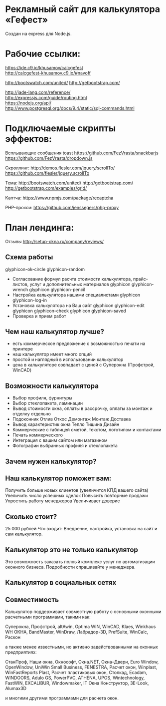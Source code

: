 Рекламный сайт для калькулятора «Гефест»
========================================

Создан на express для Node.js.




Рабочие ссылки:
===============

https://ide.c9.io/khusamov/calcgefest  
http://calcgefest-khusamov.c9.io/#navoff  

http://bootswatch.com/united/
http://getbootstrap.com/

http://jade-lang.com/reference/  
http://expressjs.com/guide/routing.html  
https://nodejs.org/api/  
http://www.postgresql.org/docs/9.4/static/sql-commands.html

Подключаемые скрипты эффектов:
==============================

Всплывающие сообщения toast
https://github.com/FezVrasta/snackbarjs
https://github.com/FezVrasta/dropdown.js

Скроллинг:
http://demos.flesler.com/jquery/scrollTo/
https://github.com/flesler/jquery.scrollTo

Тема:
http://bootswatch.com/united/
http://getbootstrap.com/
http://getbootstrap.com/examples/grid/

Каптча:
https://www.npmjs.com/package/recaptcha

PHP-прокси:
https://github.com/jenssegers/php-proxy

План лендинга:
===============

Отзывы http://setup-okna.ru/company/reviews/

## Схема работы
glyphicon-ok-circle
glyphicon-random
- Согласование формул расчта стоимости калькулятора, прайс-листов, услуг и дополнительных материалов
glyphicon glyphicon-wrench
glyphicon glyphicon-pencil
- Настройка калькулятора нашими специалистами
glyphicon glyphicon-log-in
- Установка калькулятора на Ваш сайт
glyphicon glyphicon-edit
glyphicon glyphicon-check
glyphicon glyphicon-saved
- Проверка и прием работ

## Чем наш калькулятор лучше?
- есть коммерческое предложение с возможностью печати на принтере
- наш калькулятор имеет много опций
- простой и наглядный в использовании калькулятор
- цена в калькуляторе совпадает с ценой с Суперокна (Профстрой, WinCAD)
 
## Возможности калькулятора
- Выбор профиля, фурнитуры
- Выбор стеклопакета, ламинации
- Вывод стоимости окна, оплаты в рассрочку, оплаты за монтаж и отделку отдельно
- Подоконник Отлив Откос Демонтаж Монтаж Доставка
- Вывод характеристик окна Тепло Тишина Дизайн
- Коммерческие с таблицей сметой, текстом, логотипом и контактами
- Печать коммерческого 
- Интеграция с вашим сайтом или магазином
- Фотографии выбранных профиля и стеклопакета

## Зачем нужен калькулятор?
## Наш калькулятор поможет вам:
Получить больше новых клиентов (увеличится КПД вашего сайта)
Увеличить число успешных сделок
Повысить повторные продажи
Упростить работу менеджеров
Увеличивает доверие

## Сколько стоит?
25 000 рублей
Что входит: Внедрение, настройка, установка на сайт и сам калькулятор.

## Калькулятор это не только калькулятор
Это возможность заказать полный комплекс услуг по автоматизации оконного бизнеса.
Подробности спрашивайте у менеджера.


## Калькулятор в социальных сетях



## Совместимость
Калькулятор поддерживает совместную работу с основными оконными расчетными 
программами, такими как:

Суперокна, Профстрой, altAwin, Optima WIN, WinCAD, Klaes, Winkhaus WH ОКНА, BandMaster, 
WinDraw, Лабрадор-3D, PrefSuite, WinCalc, Раскон

а также менее известными, но активно задействованными на оконных предприятиях:

СтанПроф, Наши окна, Окнософт, Окна.NET, Окна-Двери, Euro Window, OpenWindow, 
UniWin Small Business, FENESTRA, Расчет окон, Winplast, WinFastReports Plast, 
Расчет пластиковых окон, Столкад, Ecadam, WINDOORS, Adulo GS, PowerPVC, ATHENA, 
UPOS, Wintechnology, FastWIN, EXCALIBUR, Windowmaker, IT Окна Конструктор, 
3E-Look, Alumax3D

и многими другими программами для расчета окон.
